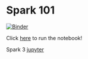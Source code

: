 # Spark 101

[![Binder](https://mybinder.org/badge_logo.svg)](https://mybinder.org/v2/gh/snowch/jupyter-stacks/master?filepath=README.ipynb)

Click [here](https://mybinder.org/v2/gh/snowch/jupyter-stacks/master?filepath=/lab/tree/README.ipynb) to run the notebook!

Spark 3 [jupyter](https://mybinder.org/v2/gh/apache/spark/v3.1.2-rc1)

